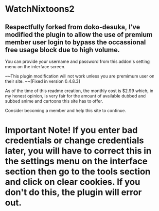 # WatchNixtoons2

## Respectfully forked from doko-desuka, I've modified the plugin to allow the use of premium member user login to bypass the occassional free usage block due to high volume.  

You can provide your username and password from this addon's setting menu on the interface screen.  

~~This plugin modification will not work unless you are premimum user on their site. ~~[Fixed in version 0.4.8.3]

As of the time of this readme creation, the monthly cost is $2.99 which, in my honest opinion, is very fair for the amount of available dubbed and subbed anime and cartoons this site has to offer.  

Consider becoming a member and help this site to continue.

# Important Note!  If you enter bad credentials or change credentials later, you will have to correct this in the settings menu on the interface section then go to the tools section and click on clear cookies.  If you don't do this, the plugin will error out.
